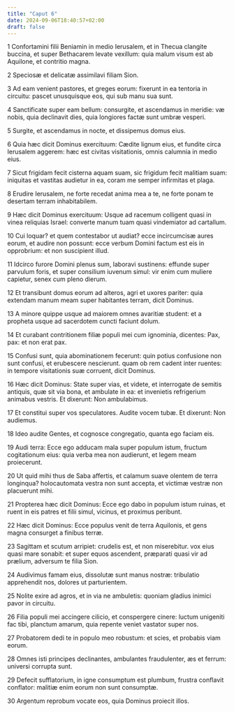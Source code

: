 ```yaml
---
title: "Caput 6"
date: 2024-09-06T18:40:57+02:00
draft: false
---
```




1 Confortamini filii Beniamin in medio Ierusalem, et in Thecua clangite buccina, et super Bethacarem levate vexillum: quia malum visum est ab Aquilone, et contritio magna.

2 Speciosæ et delicatæ assimilavi filiam Sion.

3 Ad eam venient pastores, et greges eorum: fixerunt in ea tentoria in circuitu: pascet unusquisque eos, qui sub manu sua sunt.

4 Sanctificate super eam bellum: consurgite, et ascendamus in meridie: væ nobis, quia declinavit dies, quia longiores factæ sunt umbræ vesperi.

5 Surgite, et ascendamus in nocte, et dissipemus domus eius.

6 Quia hæc dicit Dominus exercituum: Cædite lignum eius, et fundite circa Ierusalem aggerem: hæc est civitas visitationis, omnis calumnia in medio eius.

7 Sicut frigidam fecit cisterna aquam suam, sic frigidum fecit malitiam suam: iniquitas et vastitas audietur in ea, coram me semper infirmitas et plaga.

8 Erudire Ierusalem, ne forte recedat anima mea a te, ne forte ponam te desertam terram inhabitabilem.

9 Hæc dicit Dominus exercituum: Usque ad racemum colligent quasi in vinea reliquias Israel: converte manum tuam quasi vindemiator ad cartallum.

10 Cui loquar? et quem contestabor ut audiat? ecce incircumcisæ aures eorum, et audire non possunt: ecce verbum Domini factum est eis in opprobrium: et non suscipient illud.

11 Idcirco furore Domini plenus sum, laboravi sustinens: effunde super parvulum foris, et super consilium iuvenum simul: vir enim cum muliere capietur, senex cum pleno dierum.

12 Et transibunt domus eorum ad alteros, agri et uxores pariter: quia extendam manum meam super habitantes terram, dicit Dominus.

13 A minore quippe usque ad maiorem omnes avaritiæ student: et a propheta usque ad sacerdotem cuncti faciunt dolum.

14 Et curabant contritionem filiæ populi mei cum ignominia, dicentes: Pax, pax: et non erat pax.

15 Confusi sunt, quia abominationem fecerunt: quin potius confusione non sunt confusi, et erubescere nescierunt. quam ob rem cadent inter ruentes: in tempore visitationis suæ corruent, dicit Dominus.

16 Hæc dicit Dominus: State super vias, et videte, et interrogate de semitis antiquis, quæ sit via bona, et ambulate in ea: et invenietis refrigerium animabus vestris. Et dixerunt: Non ambulabimus.

17 Et constitui super vos speculatores. Audite vocem tubæ. Et dixerunt: Non audiemus.

18 Ideo audite Gentes, et cognosce congregatio, quanta ego faciam eis.

19 Audi terra: Ecce ego adducam mala super populum istum, fructum cogitationum eius: quia verba mea non audierunt, et legem meam proiecerunt.

20 Ut quid mihi thus de Saba affertis, et calamum suave olentem de terra longinqua? holocautomata vestra non sunt accepta, et victimæ vestræ non placuerunt mihi.

21 Propterea hæc dicit Dominus: Ecce ego dabo in populum istum ruinas, et ruent in eis patres et filii simul, vicinus, et proximus peribunt.

22 Hæc dicit Dominus: Ecce populus venit de terra Aquilonis, et gens magna consurget a finibus terræ.

23 Sagittam et scutum arripiet: crudelis est, et non miserebitur. vox eius quasi mare sonabit: et super equos ascendent, præparati quasi vir ad prælium, adversum te filia Sion.

24 Audivimus famam eius, dissolutæ sunt manus nostræ: tribulatio apprehendit nos, dolores ut parturientem.

25 Nolite exire ad agros, et in via ne ambuletis: quoniam gladius inimici pavor in circuitu.

26 Filia populi mei accingere cilicio, et conspergere cinere: luctum unigeniti fac tibi, planctum amarum, quia repente veniet vastator super nos.

27 Probatorem dedi te in populo meo robustum: et scies, et probabis viam eorum.

28 Omnes isti principes declinantes, ambulantes fraudulenter, æs et ferrum: universi corrupta sunt.

29 Defecit sufflatorium, in igne consumptum est plumbum, frustra conflavit conflator: malitiæ enim eorum non sunt consumptæ.

30 Argentum reprobum vocate eos, quia Dominus proiecit illos.

